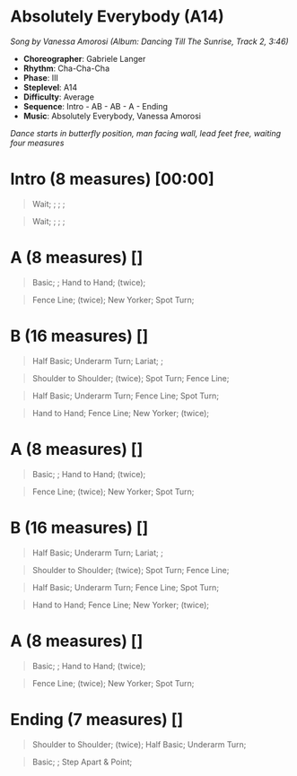 # Absolutely Everybody (A14)
*Song by Vanessa Amorosi (Album: Dancing Till The Sunrise, Track 2, 3:46)*

* **Choreographer**: Gabriele Langer
* **Rhythm**: Cha-Cha-Cha
* **Phase**: III
* **Steplevel**: A14
* **Difficulty**: Average
* **Sequence**: Intro - AB - AB - A - Ending
* **Music**: Absolutely Everybody, Vanessa Amorosi

*Dance starts in butterfly position, man facing wall, lead feet free, waiting four measures*

# Intro (8 measures) [00:00]


> Wait; ; ; ;


> Wait; ; ; ;


# A (8 measures) []

> Basic; ; Hand to Hand; (twice);

> Fence Line; (twice); New Yorker; Spot Turn;

# B (16 measures) []

> Half Basic; Underarm Turn; Lariat; ;

> Shoulder to Shoulder; (twice); Spot Turn; Fence Line;

> Half Basic; Underarm Turn; Fence Line; Spot Turn;

> Hand to Hand; Fence Line; New Yorker; (twice);

# A (8 measures) []

> Basic; ; Hand to Hand; (twice);

> Fence Line; (twice); New Yorker; Spot Turn;

# B (16 measures) []

> Half Basic; Underarm Turn; Lariat; ;

> Shoulder to Shoulder; (twice); Spot Turn; Fence Line;

> Half Basic; Underarm Turn; Fence Line; Spot Turn;

> Hand to Hand; Fence Line; New Yorker; (twice);

# A (8 measures) []

> Basic; ; Hand to Hand; (twice);

> Fence Line; (twice); New Yorker; Spot Turn;

# Ending (7 measures) []

> Shoulder to Shoulder; (twice); Half Basic; Underarm Turn;

> Basic; ; Step Apart & Point;